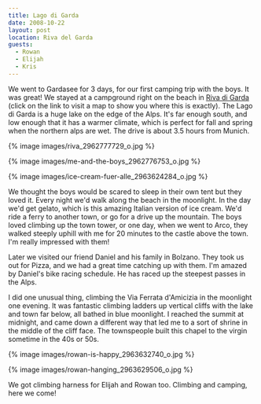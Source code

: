 ```yaml
---
title: Lago di Garda
date: 2008-10-22
layout: post
location: Riva del Garda
guests:
  - Rowan
  - Elijah
  - Kris
---
```


We went to Gardasee for 3 days, for our first camping trip with the boys.
It was great! We stayed at a campground right on the beach in [Riva di Garda](https://maps.google.com/maps?f=q&hl=en&geocode=&q=riva+del+garda,+italy&ie=UTF8&ll=45.880927,10.872688&spn=0.121892,0.276375&t=h&z=12&g=riva+del+garda,+italy) (click
on the link to visit a map to show you where this is exactly). The Lago
di Garda is a huge lake on the edge of the Alps. It's far enough south,
and low enough that it has a warmer climate, which is perfect for fall
and spring when the northern alps are wet. The drive is about 3.5 hours
from Munich.
  
  
{% image images/riva_2962777729_o.jpg %}
  
  
{% image images/me-and-the-boys_2962776753_o.jpg %}
  
  
{% image images/ice-cream-fuer-alle_2963624284_o.jpg %}
  
  
We thought the boys would be scared to sleep in their own tent but they
loved it. Every night we'd walk along the beach in the moonlight. In the
day we'd get gelato, which is this amazing Italian version of ice cream.
We'd ride a ferry to another town, or go for a drive up the mountain. The
boys loved climbing up the town tower, or one day, when we went to Arco,
they walked steeply uphill with me for 20 minutes to the castle above the
town. I'm really impressed with them!
  
  
Later we visited our friend Daniel and his family in Bolzano. They took
us out for Pizza, and we had a great time catching up with them. I'm amazed
by Daniel's bike racing schedule. He has raced up the steepest passes in
the Alps.
  
  
I did one unusual thing, climbing the Via Ferrata d'Amicizia in
the moonlight one evening. It was fantastic climbing ladders up vertical
cliffs with the lake and town far below, all bathed in blue moonlight.
I reached the summit at midnight, and came down a different way that led
me to a sort of shrine in the middle of the cliff face. The townspeople
built this chapel to the virgin sometime in the 40s or 50s.
  
  
{% image images/rowan-is-happy_2963632740_o.jpg %}
  
  
{% image images/rowan-hanging_2963629506_o.jpg %}
  
  
We got climbing harness for Elijah and Rowan too. Climbing and camping,
here we come!
